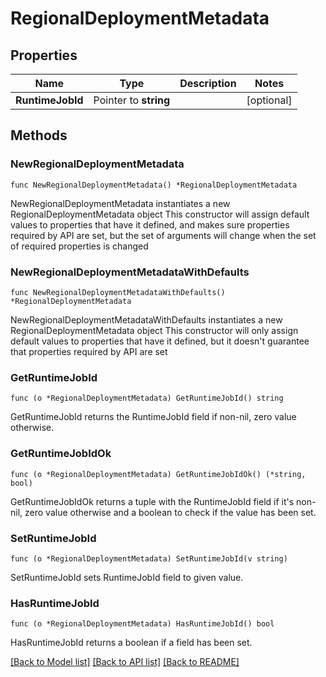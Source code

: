 # RegionalDeploymentMetadata

## Properties

Name | Type | Description | Notes
------------ | ------------- | ------------- | -------------
**RuntimeJobId** | Pointer to **string** |  | [optional] 

## Methods

### NewRegionalDeploymentMetadata

`func NewRegionalDeploymentMetadata() *RegionalDeploymentMetadata`

NewRegionalDeploymentMetadata instantiates a new RegionalDeploymentMetadata object
This constructor will assign default values to properties that have it defined,
and makes sure properties required by API are set, but the set of arguments
will change when the set of required properties is changed

### NewRegionalDeploymentMetadataWithDefaults

`func NewRegionalDeploymentMetadataWithDefaults() *RegionalDeploymentMetadata`

NewRegionalDeploymentMetadataWithDefaults instantiates a new RegionalDeploymentMetadata object
This constructor will only assign default values to properties that have it defined,
but it doesn't guarantee that properties required by API are set

### GetRuntimeJobId

`func (o *RegionalDeploymentMetadata) GetRuntimeJobId() string`

GetRuntimeJobId returns the RuntimeJobId field if non-nil, zero value otherwise.

### GetRuntimeJobIdOk

`func (o *RegionalDeploymentMetadata) GetRuntimeJobIdOk() (*string, bool)`

GetRuntimeJobIdOk returns a tuple with the RuntimeJobId field if it's non-nil, zero value otherwise
and a boolean to check if the value has been set.

### SetRuntimeJobId

`func (o *RegionalDeploymentMetadata) SetRuntimeJobId(v string)`

SetRuntimeJobId sets RuntimeJobId field to given value.

### HasRuntimeJobId

`func (o *RegionalDeploymentMetadata) HasRuntimeJobId() bool`

HasRuntimeJobId returns a boolean if a field has been set.


[[Back to Model list]](../README.md#documentation-for-models) [[Back to API list]](../README.md#documentation-for-api-endpoints) [[Back to README]](../README.md)


